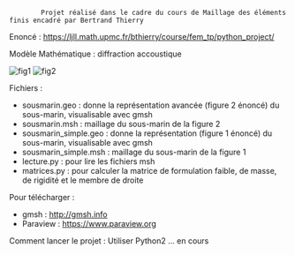             Projet réalisé dans le cadre du cours de Maillage des éléments finis encadré par Bertrand Thierry
   
  Enoncé : https://ljll.math.upmc.fr/bthierry/course/fem_tp/python_project/
  
  Modèle Mathématique : diffraction accoustique 
  
![fig1](https://user-images.githubusercontent.com/23095219/50483647-97791880-09e4-11e9-97a7-15b73f5c5dc1.png)
![fig2](https://user-images.githubusercontent.com/23095219/50483645-96e08200-09e4-11e9-93b5-9447f223e7d8.png)


  Fichiers : 
  
  - sousmarin.geo : donne la représentation avancée (figure 2 énoncé) du sous-marin, visualisable avec gmsh
  - sousmarin.msh : maillage du sous-marin de la figure 2 
  - sousmarin_simple.geo : donne la représentation (figure 1 énoncé) du sous-marin, visualisable avec gmsh
  - sousmarin_simple.msh : maillage du sous-marin de la figure 1 
  - lecture.py : pour lire les fichiers msh
  - matrices.py : pour calculer la matrice de formulation faible, de masse, de rigidité et le membre de droite
  
  Pour télécharger : 
  - gmsh : http://gmsh.info
  - Paraview : https://www.paraview.org

  Comment lancer le projet : 
  Utiliser Python2 ... en cours 

